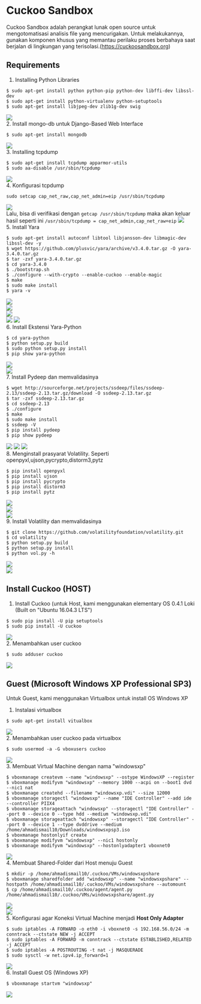 # Cuckoo Sandbox  
Cuckoo Sandbox adalah perangkat lunak open source untuk mengotomatisasi analisis file yang mencurigakan. Untuk melakukannya, gunakan komponen khusus yang memantau perilaku proses berbahaya saat berjalan di lingkungan yang terisolasi.(https://cuckoosandbox.org)  

## Requirements  
1. Installing Python Libraries  
```
$ sudo apt-get install python python-pip python-dev libffi-dev libssl-dev
$ sudo apt-get install python-virtualenv python-setuptools
$ sudo apt-get install libjpeg-dev zlib1g-dev swig
```
![](install-python.png)  
2. Install mongo-db untuk Django-Based Web Interface  
```
$ sudo apt-get install mongodb
```
![](mongodb.png)  
3. Installing tcpdump  
```
$ sudo apt-get install tcpdump apparmor-utils
$ sudo aa-disable /usr/sbin/tcpdump
```
![](install-tcpdump.png)  
4. Konfigurasi tcpdump  
```
sudo setcap cap_net_raw,cap_net_admin=eip /usr/sbin/tcpdump
```
![](config-tcpdump.png)  
Lalu, bisa di verifikasi dengan ```getcap /usr/sbin/tcpdump``` maka akan keluar hasil seperti ini ```/usr/sbin/tcpdump = cap_net_admin,cap_net_raw+eip```
![](verify-tcpdump.png)  
5. Install Yara  
```
$ sudo apt-get install autoconf libtool libjansson-dev libmagic-dev libssl-dev -y  
$ wget https://github.com/plusvic/yara/archive/v3.4.0.tar.gz -O yara-3.4.0.tar.gz  
$ tar -zxf yara-3.4.0.tar.gz  
$ cd yara-3.4.0  
$ ./bootstrap.sh  
$ ./configure --with-crypto --enable-cuckoo --enable-magic  
$ make  
$ sudo make install  
$ yara -v
```
![](install-yara-1.png)  
![](install-yara-2.png)  
![](install-yara-3.png)  
![](install-yara-4.png) 
![](cek-yara.png)  
6. Install Ekstensi Yara-Python  
```
$ cd yara-python  
$ python setup.py build  
$ sudo python setup.py install  
$ pip show yara-python  
```
![](ekstensi-yara-python.png)  
![](install-yara-python.png)  
7. Install Pydeep dan memvalidasinya  
```
$ wget http://sourceforge.net/projects/ssdeep/files/ssdeep-2.13/ssdeep-2.13.tar.gz/download -O ssdeep-2.13.tar.gz
$ tar -zxf ssdeep-2.13.tar.gz
$ cd ssdeep-2.13
$ ./configure
$ make
$ sudo make install
$ ssdeep -V
$ pip install pydeep
$ pip show pydeep
```
![](ssdeep1.png)
![](ssdeep2.png)
![](ssdeep3.png)  
8. Menginstall prasyarat Volatility. Seperti openpyxl,ujson,pycrypto,distorm3,pytz  
```
$ pip install openpyxl
$ pip install ujson
$ pip install pycrypto
$ pip install distorm3
$ pip install pytz 
```
![](openpyxl.png)  
![](ujson-pycrypto.png)  
![](distorm3-pytz.png)  
9. Install Volatility dan memvalidasinya
```
$ git clone https://github.com/volatilityfoundation/volatility.git
$ cd volatility
$ python setup.py build
$ python setup.py install
$ python vol.py -h
```  
![](clone-votality.png)  
![](cek-votality.png)  

## Install Cuckoo (HOST)
1. Install Cuckoo (untuk Host, kami menggunakan elementary OS 0.4.1 Loki (Built on "Ubuntu 16.04.3 LTS")  
```
$ sudo pip install -U pip setuptools
$ sudo pip install -U cuckoo
```
![](install-cuckoo.png)  
2. Menambahkan user cuckoo
```
$ sudo adduser cuckoo
```  
![](adduser.png)   

## Guest (Microsoft Windows XP Professional SP3)
Untuk Guest, kami menggunakan Virtualbox untuk install OS Windows XP
1. Instalasi virtualbox
```
$ sudo apt-get install vitualbox
```
![](virtualbox.png)  
2. Menambahkan user cuckoo pada virtualbox
```
$ sudo usermod -a -G vboxusers cuckoo
```
![](adduser-vbox.png)  
3. Membuat Virtual Machine dengan nama "windowsxp"
```
$ vboxmanage createvm --name "windowsxp" --ostype WindowsXP --register
$ vboxmanage modifyvm "windowsxp" --memory 1000 --acpi on --boot1 dvd --nic1 nat
$ vboxmanage createhd --filename "windowsxp.vdi" --size 12000
$ vboxmanage storagectl "windowsxp" --name "IDE Controller" --add ide --controller PIIX4
$ vboxmanage storageattach "windowsxp" --storagectl "IDE Controller" --port 0 --device 0 --type hdd --medium "windowsxp.vdi"
$ vboxmanage storageattach "windowsxp" --storagectl "IDE Controller" --port 0 --device 1 --type dvddrive --medium /home/ahmadismail10/Downloads/windowsxpsp3.iso
$ vboxmanage hostonlyif create
$ vboxmanage modifyvm "windowsxp" --nic1 hostonly
$ vboxmanage modifyvm "windowsxp" --hostonlyadapter1 vboxnet0
```
![](create-vm-guest.png)  
4. Membuat Shared-Folder dari Host menuju Guest
```
$ mkdir -p /home/ahmadismail10/.cuckoo/VMs/windowsxpshare
$ vboxmanage sharedfolder add "windowsxp" --name "windowsxpshare" --hostpath /home/ahmadismail10/.cuckoo/VMs/windowsxpshare --automount
$ cp /home/ahmadismail10/.cuckoo/agent/agent.py /home/ahmadismail10/.cuckoo/VMs/windowsxpshare/agent.py
```
![](share1.png)  
![](share2.png)  
5. Konfigurasi agar Koneksi Virtual Machine menjadi **Host Only Adapter**  
```
$ sudo iptables -A FORWARD -o eth0 -i vboxnet0 -s 192.168.56.0/24 -m conntrack --ctstate NEW -j ACCEPT
$ sudo iptables -A FORWARD -m conntrack --ctstate ESTABLISHED,RELATED -j ACCEPT
$ sudo iptables -A POSTROUTING -t nat -j MASQUERADE
$ sudo sysctl -w net.ipv4.ip_forward=1
```
![](host-only-adapter.png)  
6. Install Guest OS (Windows XP)  
```
$ vboxmanage startvm "windowsxp" 
```
![](install-windows-xp)  
